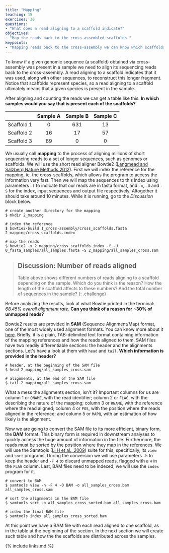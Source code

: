 ```yaml
---
title: "Mapping"
teaching: 15
exercises: 30
questions:
- "What does a read aligning to a scaffold indicate?"
objectives:
- "Map the reads back to the cross-assembled scaffolds."
keypoints:
- "Mapping reads back to the cross-assembly we can know which scaffolds/species are present in the samples."
---
```


To know if a given genomic sequence (a scaffold) obtained via cross-assembly was present in a sample we need to align its sequencing reads back to the cross-assembly. A read aligning to a scaffold indicates that it was used, along with other sequences, to reconstruct this longer fragment. Notice that scaffolds represent species, so a read aligning to a scaffold ultimately means that a given species is present in the sample.

After aligning and counting the reads we can get a table like this. **In which samples would you say that is present each of the scaffolds?**

|            	| Sample A 	| Sample B 	| Sample C 	|
|:----------:	|:--------:	|:--------:	|:--------:	|
| Scaffold 1 	|     0    	|     631    	|     13    	|
| Scaffold 2 	|     16    	|     17    	|     57    	|
| Scaffold 3 	|     89    	|     0    	|     0    	|

We usually call **mapping** to the process of aligning millions of short sequencing reads to a set of longer sequences, such as genomes or scaffolds. We will use the short read aligner Bowtie2 ([Langmead and Salzberg Nature Methods 2012](https://pubmed.ncbi.nlm.nih.gov/22388286/)). First we will index the reference for the mapping, ie. the cross-scaffolds, which allows the program to access the information very fast. Then we will map the sequences to this index using parameters `-f` to indicate that our reads are in fasta format, and `-x`, `-U` and `-S` for the index, input sequences and output file respectively. Altogether it should take around 10 minutes. While it is running, go to the *Discussion* block below.

~~~
# create another directory for the mapping
$ mkdir 2_mapping

# index the reference
$ bowtie2-build 1_cross-assembly/cross_scaffolds.fasta 2_mapping/cross_scaffolds.index

# map the reads
$ bowtie2 -x 2_mapping/cross_scaffolds.index -f -U 0_fasta_samples/all_samples.fasta -S 2_mapping/all_samples_cross.sam
~~~

>## Discussion: Number of reads aligned
> Table above shows different numbers of reads aligning to a scaffold depending on the sample. Which do you think is the reason? How the length of the scaffold affects to these numbers? And the total number of sequences in the sample?
{: .challenge}

Before analyzing the results, look at what Bowtie printed in the terminal: *68.45% overall alignment rate*. **Can you think of a reason for ~30% of unmapped reads?**

Bowtie2 results are provided in **SAM** (Sequence Alignment/Map) format, one of the most widely used alignment formats. You can know more about it [here](https://samtools.github.io/hts-specs/SAMv1.pdf). Briefly, it is a plain, TAB-delimited text format containing information of the mapping references and how the reads aligned to them. SAM files have two readily differentiable sections: the header and the alignments sections. Let's have a look at them with `head` and `tail`. **Which information is provided in the header?**

~~~
# header, at the beginning of the SAM file
$ head 2_mapping/all_samples_cross.sam

# alignments, at the end of the SAM file
$ tail 2_mapping/all_samples_cross.sam
~~~

What a mess the alignments section, isn't it? Important columns for us are column 1 or `QNAME`, with the read identifier; column 2 or `FLAG`, with the  describing the nature of the mapping; column 3 or `RNAME`, with the reference where the read aligned; column 4 or `POS`, with the position where the reads aligned in the reference; and column 5 or `MAPQ`, with an estimation of how likely is the alignment.

Now we are going to convert the SAM file to its more efficient, binary form, the **BAM** format. This binary form is required in downstream analyses to quickly access the huge amount of information in the file. Furthermore, the reads must be sorted by the position where they map in the references. We will use the Samtools ([Li H et al., 2009](https://academic.oup.com/bioinformatics/article/25/16/2078/204688)) suite for this, specifically, its `view` and `sort` programs. During the conversion we will use parameters `-h` to keep the header and `-F 4` to discard unmapped reads, flagged with a `4` in the `FLAG` column. Last, BAM files need to be indexed, we will use the `index` program for it.

~~~
# convert to BAM
$ samtools view -h -F 4 -O BAM -o all_samples_cross.bam all_samples_cross.sam

# sort the alignments in the BAM file
$ samtools sort -o all_samples_cross_sorted.bam all_samples_cross.bam

# index the final BAM file
$ samtools index all_samples_cross_sorted.bam
~~~  


At this point we have a BAM file with each read aligned to one scaffold, as in the table at the beginning of the section. In the next section we will create such table and how the the scaffolds are distributed across the samples.

{% include links.md %}
